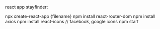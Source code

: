 react app stayfinder:


npx create-react-app {filename}
npm install react-router-dom
npm install axios
npm install react-icons  // facebook, google icons
npm start
